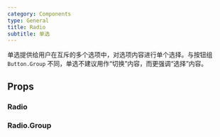 ```yaml
---
category: Components
type: General
title: Radio
subtitle: 单选
---
```


单选提供给用户在互斥的多个选项中，对选项内容进行单个选择。与按钮组 `Button.Group` 不同，单选不建议用作“切换”内容，而更强调“选择”内容。

## Props

### Radio

### Radio.Group
